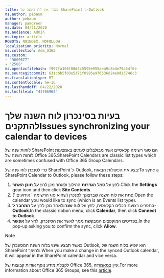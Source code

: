 ```yaml
---
title: סנכרן את לוח השנה של SharePoint ל-Outlook
ms.author: pebaum
author: pebaum
manager: pamgreen
ms.date: 04/21/2020
ms.audience: Admin
ms.topic: article
ROBOTS: NOINDEX, NOFOLLOW
localization_priority: Normal
ms.collection: Adm_O365
ms.custom:
- "9000677"
- "2586"
ms.openlocfilehash: f997fa106f00d3c5598e955aea9c8e4e79a54f6e
ms.sourcegitcommit: 631cbb5f03e5371f0995e976536d24e9d13746c3
ms.translationtype: MT
ms.contentlocale: he-IL
ms.lasthandoff: 04/22/2020
ms.locfileid: "43766962"
---
```

# <a name="issues-synchronizing-your-calendar-to-devices"></a><span data-ttu-id="1e173-102">בעיות בסינכרון לוח השנה שלך להתקנים</span><span class="sxs-lookup"><span data-stu-id="1e173-102">Issues synchronizing your calendar to devices</span></span>

<span data-ttu-id="1e173-103">לוחות שנה של SharePoint הם סוגי רשימה קלאסיים אשר מבולבלים לעתים באמצעות לוחות השנה של Office 365.</span><span class="sxs-lookup"><span data-stu-id="1e173-103">SharePoint Calendars are classic list types which are sometimes confused with Office 365 Group Calendars.</span></span>

<span data-ttu-id="1e173-104">כדי לסנכרן לוח שנה של SharePoint ל-Outlook, בצע את הפעולות הבאות:</span><span class="sxs-lookup"><span data-stu-id="1e173-104">To sync a SharePoint Calendar to Outlook, please follow these steps:</span></span>

1. <span data-ttu-id="1e173-105">לחץ על סמל **הגדרות** ההילוך ולאחר מכן לחץ על **תוכן האתר**.</span><span class="sxs-lookup"><span data-stu-id="1e173-105">Click the **Settings** gear icon and then click **Site Contents**.</span></span>
2. <span data-ttu-id="1e173-106">פתח את לוח השנה שברצונך לסנכרן (שהוא סוג הרשימה ' אירועים ').</span><span class="sxs-lookup"><span data-stu-id="1e173-106">Open the calendar you would like to sync (which is an Events list type).</span></span>
3. <span data-ttu-id="1e173-107">בתפריט רצועת הכלים הקלאסית, לחץ על **לוח שנה**ולאחר מכן לחץ על **התחבר ל-Outlook**.</span><span class="sxs-lookup"><span data-stu-id="1e173-107">In the classic ribbon menu, click **Calendar**, then click **Connect to Outlook**.</span></span>
4. <span data-ttu-id="1e173-108">בפריטים המוקפצים המבקשת ממך לאשר את הסינכרון, לחץ על **אפשר**.</span><span class="sxs-lookup"><span data-stu-id="1e173-108">In the pop-up asking you to confirm the sync, click **Allow**.</span></span>

>[!Note]
> <span data-ttu-id="1e173-109">כאשר תבצע שינוי בלוח השנה המסונכרן של Outlook, הוא יופיע בלוח השנה של SharePoint ולהיפך.</span><span class="sxs-lookup"><span data-stu-id="1e173-109">When you make a change in the synced Outlook calendar, it will appear in the SharePoint calendar and vice versa.</span></span>

<span data-ttu-id="1e173-110">לקבלת מידע נוסף אודות קבוצות של Office 365, עיין [במאמר](https://support.office.com/article/Learn-about-Office-365-groups-b565caa1-5c40-40ef-9915-60fdb2d97fa2)זה.</span><span class="sxs-lookup"><span data-stu-id="1e173-110">For more information about Office 365 Groups, see this [article](https://support.office.com/article/Learn-about-Office-365-groups-b565caa1-5c40-40ef-9915-60fdb2d97fa2).</span></span>
